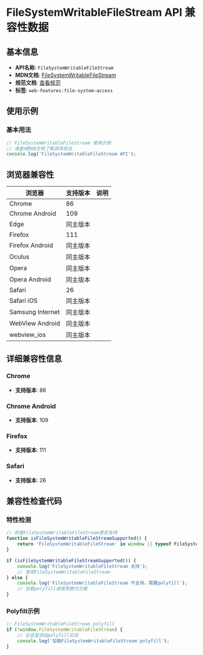 # FileSystemWritableFileStream API 兼容性数据

## 基本信息

- **API名称**: `FileSystemWritableFileStream`
- **MDN文档**: [FileSystemWritableFileStream](https://developer.mozilla.org/docs/Web/API/FileSystemWritableFileStream)
- **规范文档**: [查看规范](https://fs.spec.whatwg.org/#api-filesystemwritablefilestream)
- **标签**: `web-features:file-system-access`

## 使用示例

### 基本用法

```javascript
// FileSystemWritableFileStream 使用示例
// 请查阅MDN文档了解具体用法
console.log('FileSystemWritableFileStream API');
```

## 浏览器兼容性

| 浏览器 | 支持版本 | 说明 |
|--------|----------|------|
| Chrome | 86 |  |
| Chrome Android | 109 |  |
| Edge | 同主版本 |  |
| Firefox | 111 |  |
| Firefox Android | 同主版本 |  |
| Oculus | 同主版本 |  |
| Opera | 同主版本 |  |
| Opera Android | 同主版本 |  |
| Safari | 26 |  |
| Safari iOS | 同主版本 |  |
| Samsung Internet | 同主版本 |  |
| WebView Android | 同主版本 |  |
| webview_ios | 同主版本 |  |

## 详细兼容性信息

### Chrome

- **支持版本**: 86

### Chrome Android

- **支持版本**: 109

### Firefox

- **支持版本**: 111

### Safari

- **支持版本**: 26

## 兼容性检查代码

### 特性检测

```javascript
// 检查FileSystemWritableFileStream是否支持
function isFileSystemWritableFileStreamSupported() {
    return 'FileSystemWritableFileStream' in window || typeof FileSystemWritableFileStream !== 'undefined';
}

if (isFileSystemWritableFileStreamSupported()) {
    console.log('FileSystemWritableFileStream 支持');
    // 使用FileSystemWritableFileStream
} else {
    console.log('FileSystemWritableFileStream 不支持，需要polyfill');
    // 加载polyfill或使用替代方案
}
```

### Polyfill示例

```javascript
// FileSystemWritableFileStream polyfill
if (!window.FileSystemWritableFileStream) {
    // 在这里添加polyfill实现
    console.log('加载FileSystemWritableFileStream polyfill');
}
```

